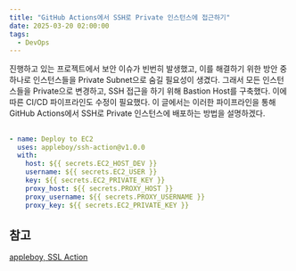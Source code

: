 ```yaml
---
title: "GitHub Actions에서 SSH로 Private 인스턴스에 접근하기"
date: 2025-03-20 02:00:00
tags:
  - DevOps
---
```


진행하고 있는 프로젝트에서 보안 이슈가 빈번히 발생했고, 이를 해결하기 위한 방안 중 하나로 인스턴스들을 Private Subnet으로 숨길 필요성이 생겼다.
그래서 모든 인스턴스들을 Private으로 변경하고, SSH 접근을 하기 위해 Bastion Host를 구축했다.
이에 따른 CI/CD 파이프라인도 수정이 필요했다.
이 글에서는 이러한 파이프라인을 통해 GitHub Actions에서 SSH로 Private 인스턴스에 배포하는 방법을 설명하겠다.

## 

```yaml
- name: Deploy to EC2
  uses: appleboy/ssh-action@v1.0.0
  with:
    host: ${{ secrets.EC2_HOST_DEV }}
    username: ${{ secrets.EC2_USER }}
    key: ${{ secrets.EC2_PRIVATE_KEY }}
    proxy_host: ${{ secrets.PROXY_HOST }}
    proxy_username: ${{ secrets.PROXY_USERNAME }}
    proxy_key: ${{ secrets.EC2_PRIVATE_KEY }}
```

## 참고

[appleboy, SSL Action](https://github.com/appleboy/ssh-action)
